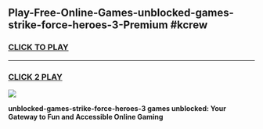 
## Play-Free-Online-Games-unblocked-games-strike-force-heroes-3-Premium #kcrew
<h3>
<a href="https://premium.freeplayer.one?title=unblocked-games-strike-force-heroes-3&ref=8M">CLICK TO PLAY</a></h3>
<hr>

<h3>
<a href="https://premium.freeplayer.one?title=unblocked-games-strike-force-heroes-3&ref=8M">CLICK 2 PLAY</a>
  
</h3>

<a href="https://premium.freeplayer.one?title=unblocked-games-strike-force-heroes-3&ref=8M"><img src="https://clearcache.store/games.png"></a>


**unblocked-games-strike-force-heroes-3 games unblocked: Your Gateway to Fun and Accessible Online Gaming**
